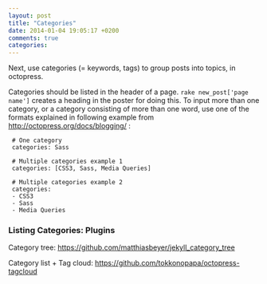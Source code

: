 ```yaml
---
layout: post
title: "Categories"
date: 2014-01-04 19:05:17 +0200
comments: true
categories:
---
```


Next, use categories (= keywords, tags) to group posts into topics, in octopress.

Categories should be listed in the header of a page.  `rake new_post['page name']` creates a heading in the poster for doing this.  To input more than one category, or a category consisting of more than one word, use one of the formats explained in following example from http://octopress.org/docs/blogging/ :
<!--more-->

     # One category
     categories: Sass

     # Multiple categories example 1
     categories: [CSS3, Sass, Media Queries]

     # Multiple categories example 2
     categories:
     - CSS3
     - Sass
     - Media Queries

### Listing Categories: Plugins ###

Category tree:
https://github.com/matthiasbeyer/jekyll_category_tree

Category list + Tag cloud:
https://github.com/tokkonopapa/octopress-tagcloud
